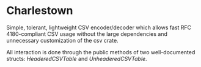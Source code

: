# Charlestown

Simple, tolerant, lightweight CSV encoder/decoder which allows fast RFC 4180-compliant CSV usage without the large dependencies and unnecessary customization of the csv crate.

All interaction is done through the public methods of two well-documented structs: _HeaderedCSVTable_ and _UnheaderedCSVTable_.